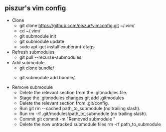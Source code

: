 ## piszur's vim config
* Clone
    * git clone https://github.com/piszur/vimconfig.git ~/.vim/
    * cd ~/.vim/
    * git submodule init
    * git submodule update
    * sudo apt-get install exuberant-ctags
* Refresh submodules
    * git pull --recurse-submodules
* Add submodule
    * git clone <github-web-url> bundle/<dir>
    * git submodule add <github-web-url> bundle/<dir>
* Remove submodule
    * Delete the relevant section from the .gitmodules file.
    * Stage the .gitmodules changes git add .gitmodules
    * Delete the relevant section from .git/config.
    * Run git rm --cached path_to_submodule (no trailing slash).
    * Run rm -rf .git/modules/path_to_submodule (no trailing slash).
    * Commit git commit -m "Removed submodule "
    * Delete the now untracked submodule files rm -rf path_to_submodule
